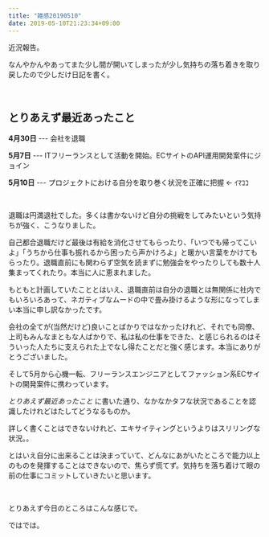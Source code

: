 ```yaml
---
title: "雑感20190510"
date: 2019-05-10T21:23:34+09:00
---
```


近況報告。

<!--more-->

なんやかんやあってまた少し間が開いてしまったが少し気持ちの落ち着きを取り戻したので少しだけ日記を書く。

<br>

## とりあえず最近あったこと

**4月30日** --- 会社を退職

**5月7日** --- ITフリーランスとして活動を開始。ECサイトのAPI運用開発案件にジョイン

**5月10日** --- プロジェクトにおける自分を取り巻く状況を正確に把握 <- ｲﾏｺｺ

<br>

退職は円満退社でした。多くは書かないけど自分の挑戦をしてみたいという気持ちが強く、こうなりました。

自己都合退職だけど最後は有給を消化させてもらったり、「いつでも帰ってこいよ」「うちから仕事も振れるから困ったら声かけろよ」と暖かい言葉をかけてもらったり。退職直前にも関わらず空気を読まずに勉強会をやったりしても数十人集まってくれたり。本当に人に恵まれました。

もともと計画していたこととはいえ、退職直前は自分の退職とは無関係に社内でもいろいろあって、ネガティブなムードの中で畳み掛けるような形になってしまい本当に申し訳なかったです。

会社の全てが(当然だけど)良いことばかりではなかったけれど、それでも同僚、上司もみんなまともな人ばかりで、私は私の仕事をできた、と感じられるのはそういった人たちに支えられた上でなし得たことだと強く感じます。本当にありがとうございました。

そして5月から心機一転、フリーランスエンジニアとしてファッション系ECサイトの開発案件に携わっています。

_とりあえず最近あったこと_ に書いた通り、なかなかタフな状況であることを認識したけれどはたしてどうなるものか。

詳しく書くことはできないけれど、エキサイティングというよりはスリリングな状況。。

とはいえ自分に出来ることは決まっていて、どんなにあがいたところで能力以上のものを発揮することはできないので、焦らず慌てず。気持ちを落ち着けて眼の前の仕事にコミットしていきたいと思います。

<br>

とりあえず今日のところはこんな感じで。

ではでは。
